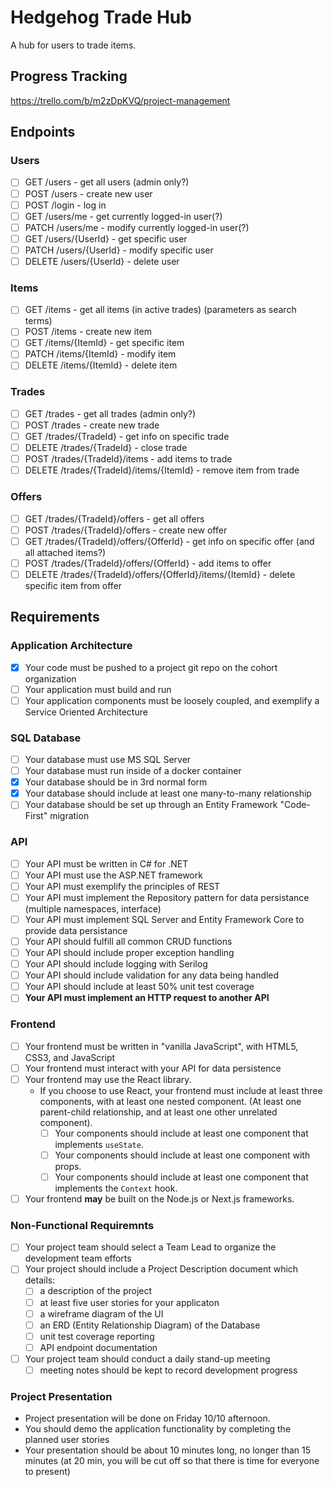 # Hedgehog Trade Hub

A hub for users to trade items. 

## Progress Tracking

https://trello.com/b/m2zDpKVQ/project-management

## Endpoints

### Users

- [ ] GET /users - get all users (admin only?)
- [ ] POST /users - create new user
- [ ] POST /login - log in
- [ ] GET /users/me - get currently logged-in user(?)
- [ ] PATCH /users/me - modify currently logged-in user(?)
- [ ] GET /users/{UserId} - get specific user
- [ ] PATCH /users/{UserId} - modify specific user
- [ ] DELETE /users/{UserId} - delete user

### Items

- [ ] GET /items - get all items (in active trades) (parameters as search terms)
- [ ] POST /items - create new item
- [ ] GET /items/{ItemId} - get specific item
- [ ] PATCH /items/{ItemId} - modify item
- [ ] DELETE /items/{ItemId} - delete item

### Trades

- [ ] GET /trades - get all trades (admin only?)
- [ ] POST /trades - create new trade
- [ ] GET /trades/{TradeId} - get info on specific trade
- [ ] DELETE /trades/{TradeId} - close trade
- [ ] POST /trades/{TradeId}/items - add items to trade
- [ ] DELETE /trades/{TradeId}/items/{ItemId} - remove item from trade

### Offers

- [ ] GET /trades/{TradeId}/offers - get all offers
- [ ] POST /trades/{TradeId}/offers - create new offer
- [ ] GET /trades/{TradeId}/offers/{OfferId} - get info on specific offer (and all attached items?)
- [ ] POST /trades/{TradeId}/offers/{OfferId} - add items to offer
- [ ] DELETE /trades/{TradeId}/offers/{OfferId}/items/{ItemId} - delete specific item from offer

## Requirements

### Application Architecture

- [X] Your code must be pushed to a project git repo on the cohort organization
- [ ] Your application must build and run
- [ ] Your application components must be loosely coupled, and exemplify a Service Oriented Architecture

### SQL Database

- [ ] Your database must use MS SQL Server
- [ ] Your database must run inside of a docker container
- [X] Your database should be in 3rd normal form
- [X] Your database should include at least one many-to-many relationship
- [ ] Your database should be set up through an Entity Framework "Code-First" migration

### API

- [ ] Your API must be written in C# for .NET
- [ ] Your API must use the ASP.NET framework
- [ ] Your API must exemplify the principles of REST
- [ ] Your API must implement the Repository pattern for data persistance (multiple namespaces, interface)
- [ ] Your API must implement SQL Server and Entity Framework Core to provide data persistance
- [ ] Your API should fulfill all common CRUD functions
- [ ] Your API should include proper exception handling
- [ ] Your API should include logging with Serilog
- [ ] Your API should include validation for any data being handled
- [ ] Your API should include at least 50% unit test coverage
- [ ] **Your API must implement an HTTP request to another API**

### Frontend

- [ ] Your frontend must be written in "vanilla JavaScript", with HTML5, CSS3, and JavaScript
- [ ] Your frontend must interact with your API for data persistence
- [ ] Your frontend may use the React library.
    - If you choose to use React, your frontend must include at least three components, with at least one nested component. (At least one parent-child relationship, and at least one other unrelated component).
        - [ ] Your components should include at least one component that implements `useState`.
        - [ ] Your components should include at least one component with props.
        - [ ] Your components should include at least one component that implements the `Context` hook.
- [ ] Your frontend __may__ be built on the Node.js or Next.js frameworks.

### Non-Functional Requiremnts

- [ ] Your project team should select a Team Lead to organize the development team efforts
- [ ] Your project should include a Project Description document which details:
    - [ ] a description of the project
    - [ ] at least five user stories for your applicaton
    - [ ] a wireframe diagram of the UI
    - [ ] an ERD (Entity Relationship Diagram) of the Database
    - [ ] unit test coverage reporting
    - [ ] API endpoint documentation
- [ ] Your project team should conduct a daily stand-up meeting
    - [ ] meeting notes should be kept to record development progress

### Project Presentation

- Project presentation will be done on Friday 10/10 afternoon.
- You should demo the application functionality by completing the planned user stories
- Your presentation should be about 10 minutes long, no longer than 15 minutes (at 20 min, you will be cut off so that there is time for everyone to present)
